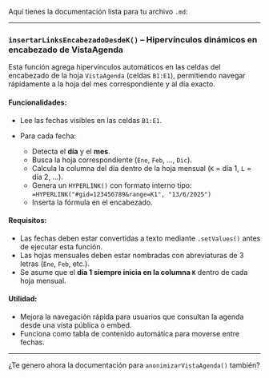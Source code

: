 Aquí tienes la documentación lista para tu archivo `.md`:

---

### `insertarLinksEncabezadoDesdeK()` – Hipervínculos dinámicos en encabezado de VistaAgenda

Esta función agrega hipervínculos automáticos en las celdas del encabezado de la hoja `VistaAgenda` (celdas `B1:E1`), permitiendo navegar rápidamente a la hoja del mes correspondiente y al día exacto.

#### Funcionalidades:

* Lee las fechas visibles en las celdas `B1:E1`.
* Para cada fecha:

  * Detecta el **día** y el **mes**.
  * Busca la hoja correspondiente (`Ene`, `Feb`, ..., `Dic`).
  * Calcula la columna del día dentro de la hoja mensual (`K` = día 1, `L` = día 2, ...).
  * Genera un `HYPERLINK()` con formato interno tipo:
    `=HYPERLINK("#gid=123456789&range=K1", "13/6/2025")`
  * Inserta la fórmula en el encabezado.

#### Requisitos:

* Las fechas deben estar convertidas a texto mediante `.setValues()` antes de ejecutar esta función.
* Las hojas mensuales deben estar nombradas con abreviaturas de 3 letras (`Ene`, `Feb`, etc.).
* Se asume que el **día 1 siempre inicia en la columna `K`** dentro de cada hoja mensual.

#### Utilidad:

* Mejora la navegación rápida para usuarios que consultan la agenda desde una vista pública o embed.
* Funciona como tabla de contenido automática para moverse entre fechas.

---

¿Te genero ahora la documentación para `anonimizarVistaAgenda()` también?
